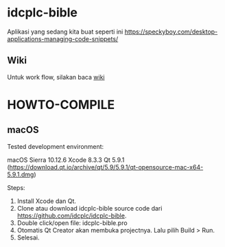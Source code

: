 # idcplc-bible

Aplikasi yang sedang kita buat seperti ini https://speckyboy.com/desktop-applications-managing-code-snippets/

## Wiki
Untuk work flow, silakan baca [wiki](https://github.com/idcplc/idcplc-bible/wiki)

# HOWTO-COMPILE

macOS
-----

Tested development environment:

macOS Sierra 10.12.6
Xcode 8.3.3
Qt 5.9.1 (https://download.qt.io/archive/qt/5.9/5.9.1/qt-opensource-mac-x64-5.9.1.dmg)

Steps:

1. Install Xcode dan Qt.
2. Clone atau download idcplc-bible source code dari https://github.com/idcplc/idcplc-bible.
3. Double click/open file: idcplc-bible.pro
4. Otomatis Qt Creator akan membuka projectnya. Lalu pilih Build > Run.
5. Selesai.


